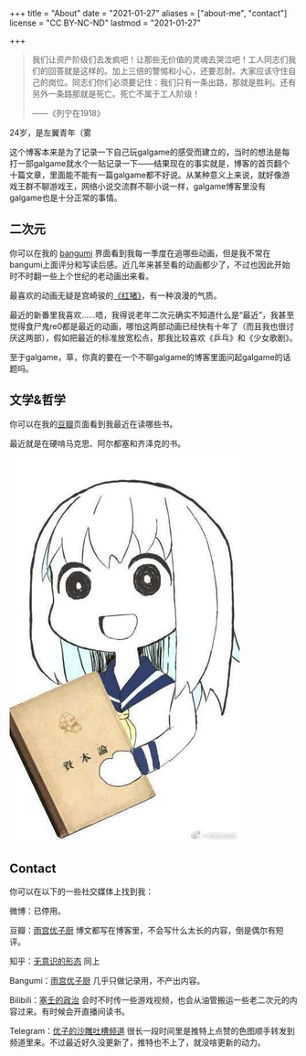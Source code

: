 +++
title = "About"
date = "2021-01-27"
aliases = ["about-me",  "contact"]
license = "CC BY-NC-ND"
lastmod = "2021-01-27"

+++

> 我们让资产阶级们去发疯吧！让那些无价值的灵魂去哭泣吧！工人同志们我们的回答就是这样的。加上三倍的警惕和小心，还要忍耐。大家应该守住自己的岗位。同志们你们必须要记住：我们只有一条出路，那就是胜利。还有另外一条路那就是死亡。死亡不属于工人阶级！ 
>
> ——《列宁在1918》

24岁，是左翼青年（雾

这个博客本来是为了记录一下自己玩galgame的感受而建立的，当时的想法是每打一部galgame就水个一贴记录一下——结果现在的事实就是，博客的首页翻个十篇文章，里面能不能有一篇galgame都不好说。从某种意义上来说，就好像游戏王群不聊游戏王，网络小说交流群不聊小说一样，galgame博客里没有galgame也是十分正常的事情。

## 二次元

你可以在我的 [bangumi](http://bgm.tv/user/296966) 界面看到我每一季度在追哪些动画，但是我不常在bangumi上面评分和写读后感。近几年来甚至看的动画都少了，不过也因此开始时不时翻一些上个世纪的老动画出来看。

最喜欢的动画无疑是宫崎骏的[《红猪》](http://bgm.tv/subject/307)，有一种浪漫的气质。

最近的新番里我喜欢……唔，我得说老年二次元确实不知道什么是“最近”，我甚至觉得食尸鬼re0都是最近的动画，哪怕这两部动画已经快有十年了（而且我也很讨厌这两部），假如把最近的标准放宽松点，那我比较喜欢《乒乓》和《少女歌剧》。

至于galgame，草，你真的要在一个不聊galgame的博客里面问起galgame的话题吗。

## 文学&哲学

你可以在我的[豆瓣](https://www.douban.com/people/147743842/)页面看到我最近在读哪些书。

最近就是在硬啃马克思、阿尔都塞和齐泽克的书。

![](https://raw.githubusercontent.com/yuukoamamiya/pic/master/20210127180812.jpg)

## Contact

你可以在以下的一些社交媒体上找到我：

微博：已停用。

豆瓣：[雨宫优子厨](https://www.douban.com/people/147743842/) 博文都写在博客里，不会写什么太长的内容，倒是偶尔有短评。

知乎：[无意识的形态](https://www.zhihu.com/people/yu-gong-you-zi-chu) 同上

Bangumi：[雨宫优子厨](http://bgm.tv/user/296966) 几乎只做记录用，不产出内容。

Bilibili：[塞壬的政治](https://space.bilibili.com/267755836) 会时不时传一些游戏视频，也会从油管搬运一些老二次元的内容过来。有时候会开直播间读书。

Telegram：[优子的沙雕吐槽频道](https://t.me/doloreshazeanime) 很长一段时间里是推特上点赞的色图顺手转发到频道里来。不过最近好久没更新了，推特也不上了，就没啥更新的动力。


